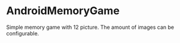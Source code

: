 # AndroidMemoryGame
Simple memory game with 12 picture.
The amount of images can be configurable. 


